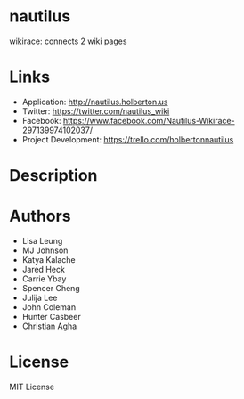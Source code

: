 # nautilus

wikirace: connects 2 wiki pages

# Links

* Application: http://nautilus.holberton.us
* Twitter: https://twitter.com/nautilus_wiki
* Facebook: https://www.facebook.com/Nautilus-Wikirace-297139974102037/
* Project Development: https://trello.com/holbertonnautilus

# Description

# Authors

* Lisa Leung
* MJ Johnson
* Katya Kalache
* Jared Heck
* Carrie Ybay
* Spencer Cheng
* Julija Lee
* John Coleman
* Hunter Casbeer
* Christian Agha

# License

MIT License